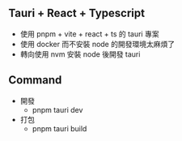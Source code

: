 ## Tauri + React + Typescript
* 使用 pnpm + vite + react + ts 的 tauri 專案
* 使用 docker 而不安裝 node 的開發環境太麻煩了
* 轉向使用 nvm 安裝 node 後開發 tauri

## Command
* 開發
    * pnpm tauri dev
* 打包
    * pnpm tauri build